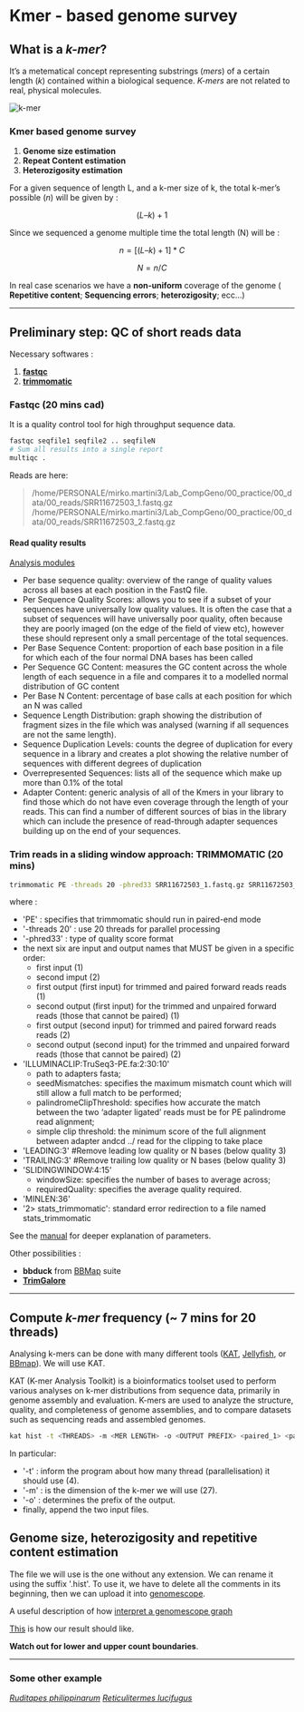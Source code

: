 # Kmer - based genome survey

## What is a *k-mer*?

It’s a metematical concept representing substrings (*mers*) of a certain length (*k*) contained within a biological sequence. *K-mers* are not related to real, physical molecules.

![k-mer](https://raw.githubusercontent.com/jacopoM28/CompOmics_Tutorship/main/2023/Figures/kmers.png)

### Kmer based genome survey

1. **Genome size estimation**
2. **Repeat Content estimation**
3. **Heterozigosity estimation**

For a given sequence of length L, and a k-mer size of k, the total k-mer’s possible (*n*) will be given by :

```math
( L – k ) + 1
```

Since we sequenced a genome multiple time the total length (N) will be :

```math
n = [( L – k ) + 1] * C
```

```math
N = n/C
```

In real case scenarios we have a **non-uniform** coverage of the genome ( **Repetitive content**; **Sequencing errors**; **heterozigosity**; ecc…)

-----

## Preliminary step: QC of short reads data

Necessary softwares :

1. **[fastqc](https://www.bioinformatics.babraham.ac.uk/projects/fastqc/)**
2. **[trimmomatic](http://www.usadellab.org/cms/?page=trimmomatic)**

### Fastqc (20 mins cad)

It is a quality control tool for high throughput sequence data.

```bash
fastqc seqfile1 seqfile2 .. seqfileN
# Sum all results into a single report
multiqc .
```

Reads are here:

> /home/PERSONALE/mirko.martini3/Lab_CompGeno/00_practice/00_data/00_reads/SRR11672503_1.fastq.gz
> /home/PERSONALE/mirko.martini3/Lab_CompGeno/00_practice/00_data/00_reads/SRR11672503_2.fastq.gz

#### Read quality results

[Analysis modules](https://www.bioinformatics.babraham.ac.uk/projects/fastqc/Help/3%20Analysis%20Modules/)

- Per base sequence quality: overview of the range of quality values across all bases at each position in the FastQ file.
- Per Sequence Quality Scores: allows you to see if a subset of your sequences have universally low quality values. It is often the case that a subset of sequences will have universally poor quality, often because they are poorly imaged (on the edge of the field of view etc), however these should represent only a small percentage of the total sequences.
- Per Base Sequence Content: proportion of each base position in a file for which each of the four normal DNA bases has been called
- Per Sequence GC Content: measures the GC content across the whole length of each sequence in a file and compares it to a modelled normal distribution of GC content
- Per Base N Content: percentage of base calls at each position for which an N was called
- Sequence Length Distribution: graph showing the distribution of fragment sizes in the file which was analysed (warning if all sequences are not the same length).
- Sequence Duplication Levels: counts the degree of duplication for every sequence in a library and creates a plot showing the relative number of sequences with different degrees of duplication
- Overrepresented Sequences: lists all of the sequence which make up more than 0.1% of the total
- Adapter Content: generic analysis of all of the Kmers in your library to find those which do not have even coverage through the length of your reads. This can find a number of different sources of bias in the library which can include the presence of read-through adapter sequences building up on the end of your sequences.

### Trim reads in a sliding window approach: **TRIMMOMATIC** (20 mins)

```bash
trimmomatic PE -threads 20 -phred33 SRR11672503_1.fastq.gz SRR11672503_2.fastq.gz SRR11672503_1_paired.fastq SRR11672503_1_unpaired.fastq SRR11672503_2_paired.fastq SRR11672503_2_unpaired.fastq ILLUMINACLIP:/opt/miniforge3/envs/assembly/share/trimmomatic-0.40-0/adapters/TruSeq3-PE.fa:2:30:10 LEADING:3 TRAILING:3 SLIDINGWINDOW:4:15 MINLEN:36 2> stats_trimmomatic.log
```

where :

- 'PE' : specifies that trimmomatic should run in paired-end mode
- '-threads 20' : use 20 threads for parallel processing
- '-phred33' : type of quality score format
- the next six are input and output names that MUST be given in a specific order:
  - first input (1)
  - second imput (2)
  - first output (first input) for trimmed and paired forward reads reads (1)
  - second output (first input) for the trimmed and unpaired forward reads (those that cannot be paired) (1)
  - first output (second input) for trimmed and paired forward reads reads (2)
  - second output (second input) for the trimmed and unpaired forward reads (those that cannot be paired) (2)
- 'ILLUMINACLIP:TruSeq3-PE.fa:2:30:10'
  - path to adapters fasta;
  - seedMismatches: specifies the maximum mismatch count which will still allow a full match to be performed;
  - palindromeClipThreshold: specifies how accurate the match between the two ‘adapter ligated’ reads must be for PE palindrome read alignment;
  - simple clip threshold: the minimum score of the full alignment between adapter andcd ../ read for the clipping to take place
- 'LEADING:3' #Remove leading low quality or N bases (below quality 3)
- 'TRAILING:3' #Remove trailing low quality or N bases (below quality 3)
- 'SLIDINGWINDOW:4:15'
  - windowSize: specifies the number of bases to average across;
  - requiredQuality: specifies the average quality required.
- 'MINLEN:36'
- '2> stats_trimmomatic': standard error redirection to a file named stats_trimmomatic

See the [manual](http://www.usadellab.org/cms/uploads/supplementary/Trimmomatic/TrimmomaticManual_V0.32.pdf) for deeper explanation of parameters.

Other possibilities :

- **bbduck** from [BBMap](https://sourceforge.net/projects/bbmap/) suite
- **[TrimGalore](https://www.bioinformatics.babraham.ac.uk/projects/trim_galore/)**

-----

## Compute *k-mer* frequency (~ 7 mins for 20 threads)

Analysing k-mers can be done with many different tools ([KAT](https://kat.readthedocs.io/en/latest/index.html), [Jellyfish](https://github.com/gmarcais/Jellyfish), or [BBmap](https://sourceforge.net/projects/bbmap/)). We will use KAT.

KAT (K-mer Analysis Toolkit) is a bioinformatics toolset used to perform various analyses on k-mer distributions from sequence data, primarily in genome assembly and evaluation. K-mers are used to analyze the structure, quality, and completeness of genome assemblies, and to compare datasets such as sequencing reads and assembled genomes.

```bash
kat hist -t <THREADS> -m <MER LENGTH> -o <OUTPUT PREFIX> <paired_1> <paired_2>
```

In particular:

- '-t' : inform the program about how many thread (parallelisation) it should use (4).
- '-m' : is the dimension of the k-mer we will use (27).
- '-o' : determines the prefix of the output.
- finally, append the two input files.

## Genome size, heterozigosity and repetitive content estimation

The file we will use is the one without any extension. We can rename it using the suffix '.hist'. To use it, we have to delete all the comments in  its beginning, then we can upload it into [genomescope](http://genomescope.org/genomescope2.0/).

A useful description of how [interpret a genomescope graph](https://bioinformaticsworkbook.org/dataAnalysis/GenomeAssembly/genomescope.html#gsc.tab=0)

[This](http://genomescope.org/genomescope2.0/analysis.php?code=vWJpnAj5PQRPhLKl3lTZ) is how our result should like.

**Watch out for lower and upper count boundaries**.

-----

### Some other example

[*Ruditapes philippinarum*](./Data/Rphil_kmer27.png)
[*Reticulitermes lucifugus*](./Data/Rluc.kmc_30_Genomescope.png)
